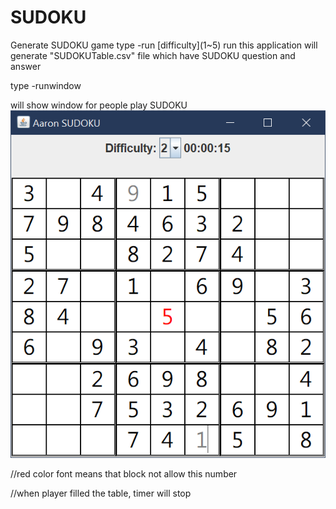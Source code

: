 # SUDOKU
Generate SUDOKU game
type -run \[difficulty\](1~5)
run this application will generate "SUDOKUTable.csv" file
which have SUDOKU question and answer

type -runwindow

will show window for people play SUDOKU
![Alt text](SUDOKUDemo.png?raw=true "CLI ")

//red color font means that block not allow this number

//when player filled the table, timer will stop
